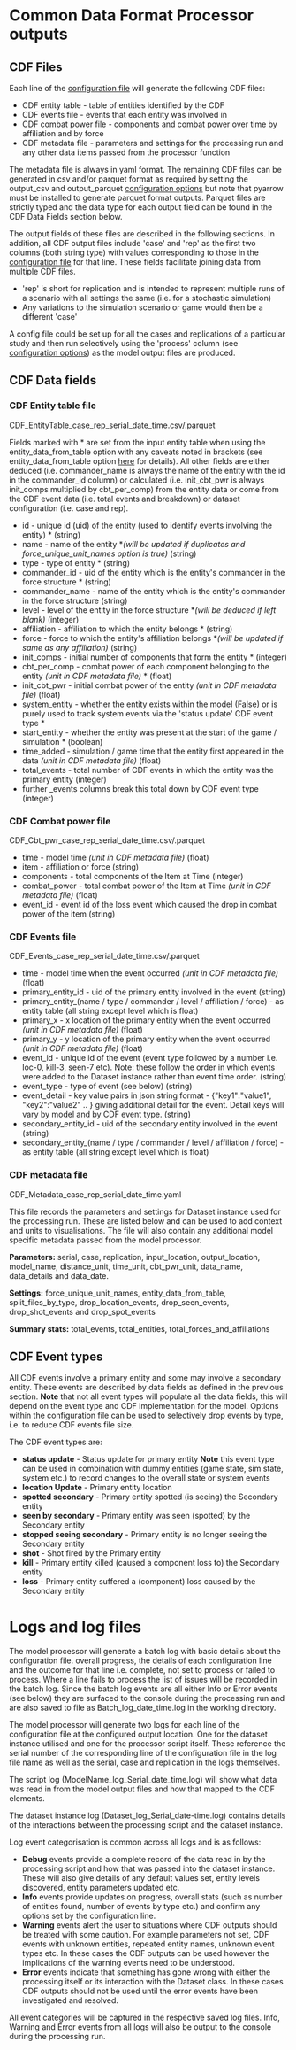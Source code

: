 # Common Data Format Processor outputs

## CDF Files

Each line of the [configuration file](ConfigFields.md) will generate the following CDF files:
* CDF entity table - table of entities identified by the CDF
* CDF events file - events that each entity was involved in 
* CDF combat power file - components and combat power over time by affiliation and by force
* CDF metadata file - parameters and settings for the processing run and any other data items passed from the 
processor function

The metadata file is always in yaml format. The remaining CDF files can be generated in csv and/or parquet format
as required by setting the output_csv and output_parquet [configuration options](ConfigFields.md) but note that 
pyarrow must be installed to generate parquet format outputs. Parquet files are strictly typed and the data type 
for each output field can be found in the CDF Data Fields section below.

The output fields of these files are described in the following sections. In addition, all CDF output files include 
'case' and 'rep' as the first two columns (both string type) with values corresponding to those in the [configuration 
file](ConfigFields.md) for that line. These fields facilitate joining data from multiple CDF files.
* 'rep' is short for replication and is intended to represent multiple runs of a scenario with all settings the same 
(i.e. for a stochastic simulation)
* Any variations to the simulation scenario or game would then be a different 'case'

A config file could be set up for all the cases and replications of a particular study and then run selectively 
using the 'process' column (see [configuration options](ConfigFields.md)) as the model output files are produced. 

## CDF Data fields

### CDF Entity table file

CDF_EntityTable_case_rep_serial_date_time.csv/.parquet

Fields marked with * are set from the input entity table when using the entity_data_from_table option with any caveats 
noted in brackets (see entity_data_from_table option [here](ConfigFields.md) for details). 
All other fields are either deduced (i.e. commander_name is always the name of the entity with the id in the 
commander_id column) or calculated (i.e. init_cbt_pwr is always init_comps multiplied by cbt_per_comp) from the entity 
data or come from the CDF event data (i.e. total events and breakdown) or dataset configuration (i.e. case and rep).

* id - unique id (uid) of the entity (used to identify events involving the entity) * (string)
* name - name of the entity *_(will be updated if duplicates and force_unique_unit_names option is true)_ (string)
* type - type of entity * (string)
* commander_id - uid of the entity which is the entity's commander in the force structure * (string)
* commander_name - name of the entity which is the entity's commander in the force structure (string)
* level - level of the entity in the force structure *_(will be deduced if left blank)_ (integer)
* affiliation - affiliation to which the entity belongs * (string)
* force - force to which the entity's affiliation belongs *_(will be updated if same as any affiliation)_ (string)
* init_comps - initial number of components that form the entity * (integer)
* cbt_per_comp - combat power of each component belonging to the entity _(unit in CDF metadata file)_ * (float)
* init_cbt_pwr - initial combat power of the entity _(unit in CDF metadata file)_ (float)
* system_entity - whether the entity exists within the model (False) or is purely used to track system events via
the 'status update' CDF event type *
* start_entity - whether the entity was present at the start of the game / simulation * (boolean)
* time_added - simulation / game time that the entity first appeared in the data _(unit in CDF metadata file)_ (float)
* total_events - total number of CDF events in which the entity was the primary entity (integer)
* further _events columns break this total down by CDF event type (integer)

### CDF Combat power file

CDF_Cbt_pwr_case_rep_serial_date_time.csv/.parquet

* time - model time _(unit in CDF metadata file)_ (float)
* item - affiliation or force (string)
* components - total components of the Item at Time (integer)
* combat_power - total combat power of the Item at Time _(unit in CDF metadata file)_ (float)
* event_id - event id of the loss event which caused the drop in combat power of the item (string)

### CDF Events file
 
CDF_Events_case_rep_serial_date_time.csv/.parquet

* time - model time when the event occurred _(unit in CDF metadata file)_ (float)
* primary_entity_id - uid of the primary entity involved in the event (string)
* primary_entity_(name / type / commander / level / affiliation / force) - as entity table 
(all string except level which is float)
* primary_x - x location of the primary entity when the event occurred _(unit in CDF metadata file)_ (float)  
* primary_y - y location of the primary entity when the event occurred _(unit in CDF metadata file)_ (float)
* event_id - unique id of the event (event type followed by a number i.e. loc-0, kill-3, seen-7 etc). Note: these 
follow the order in which events were added to the Dataset instance rather than event time order. (string)
* event_type - type of event (see below) (string)
* event_detail - key value pairs in json string format - {"key1":"value1", "key2":"value2" .. } 
giving additional detail for the event. Detail keys will vary by model and by CDF event type. (string)
* secondary_entity_id - uid of the secondary entity involved in the event (string)
* secondary_entity_(name / type / commander / level / affiliation / force) - as entity table
(all string except level which is float)

### CDF metadata file

CDF_Metadata_case_rep_serial_date_time.yaml

This file records the parameters and settings for Dataset instance used for the processing run. These are listed
below and can be used to add context and units to visualisations. The file will also contain any additional model 
specific metadata passed from the model processor.

**Parameters:** serial, case, replication, input_location, output_location, model_name, distance_unit, time_unit,
cbt_pwr_unit, data_name, data_details and data_date.

**Settings:** force_unique_unit_names, entity_data_from_table, split_files_by_type, drop_location_events, 
drop_seen_events, drop_shot_events and drop_spot_events

**Summary stats:** total_events, total_entities, total_forces_and_affiliations

## CDF Event types

All CDF events involve a primary entity and some may involve a secondary entity. These events are
described by data fields as defined in the previous section. **Note** that not all event types will populate 
all the data fields, this will depend on the event type and CDF implementation for the model. Options within 
the configuration file can be used to selectively drop events by type, i.e. to reduce CDF events file size.

The CDF event types are:
* **status update** - Status update for primary entity **Note** this event type can be used in combination
with dummy entities (game state, sim state, system etc.) to record changes to the overall state or system events
* **location Update** - Primary entity location
* **spotted secondary** - Primary entity spotted (is seeing) the Secondary entity
* **seen by secondary** - Primary entity was seen (spotted) by the Secondary entity
* **stopped seeing secondary** - Primary entity is no longer seeing the Secondary entity
* **shot** - Shot fired by the Primary entity
* **kill** - Primary entity killed (caused a component loss to) the Secondary entity
* **loss** - Primary entity suffered a (component) loss caused by the Secondary entity

# Logs and log files

The model processor will generate a batch log with basic details about the configuration 
file. overall progress, the details of each configuration line and the outcome for that line i.e. complete, 
not set to process or failed to process. Where a line fails to process the list of issues will be recorded in the 
batch log. Since the batch log events are all either Info or Error events (see below) they are surfaced to the 
console during the processing run and are also saved to file as Batch_log_date_time.log in the working directory.

The model processor will generate two logs for each line of the configuration file at the configured output location.
One for the dataset instance utilised and one for the processor script itself. These reference the serial number of 
the corresponding line of the configuration file in the log file name as well as the serial, case and replication in 
the logs themselves.

The script log (ModelName_log_Serial_date_time.log) will show what data was read in from the model output files and 
how that mapped to the CDF elements. 

The dataset instance log (Dataset_log_Serial_date-time.log) contains details of the interactions between the 
processing script and the dataset instance. 

Log event categorisation is common across all logs and is as follows:
* **Debug** events provide a complete record of the data read in by the processing script and how 
that was passed into the dataset instance. These will also give details of any default values set, 
entity levels discovered, entity parameters updated etc. 
* **Info** events provide updates on progress, overall stats (such as number of entities found, number of events by 
type etc.) and confirm any options set by the configuration line. 
* **Warning** events alert the user to situations where CDF outputs should be treated with some 
caution. For example parameters not set, CDF events with unknown entities, repeated entity names, 
unknown event types etc. In these cases the CDF outputs can be used however the implications of
the warning events need to be understood.
* **Error** events indicate that something has gone wrong with either the processing itself or its interaction with 
the Dataset class. In these cases CDF outputs should not be used until the error events have been investigated 
and resolved.

All event categories will be captured in the respective saved log files. Info, Warning and Error events from all logs 
will also be output to the console during the processing run.
